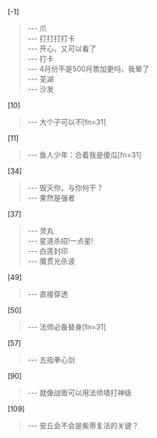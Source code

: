 
[-1] 
>--- 爪<br>
>--- 打打打打卡<br>
>--- 开心，又可以看了<br>
>--- 打卡<br>
>--- 4月份不是500月票加更吗，我晕了<br>
>--- 芜湖<br>
>--- 沙发<br>

[10] 
>--- 大个子可以不[fn=31]<br>

[11] 
>--- 鱼人少年：合着我是傻瓜[fn=31]<br>

[34] 
>--- 毁灭你，与你何干？<br>
>--- 果然是强者<br>

[37] 
>--- 灵丸<br>
>--- 星道杀招!一点星!<br>
>--- 白莲封印<br>
>--- 魔贯光杀波<br>

[49] 
>--- 直接穿透<br>

[50] 
>--- 法师必备替身[fn=31]<br>

[57] 
>--- 五指拳心剑<br>

[90] 
>--- 就像战贩可以用法师塔打神级<br>

[109] 
>--- 安丘会不会是紫蒂复活的关键？<br>
